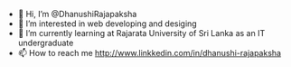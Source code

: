 - 👋 Hi, I’m @DhanushiRajapaksha
- 👀 I’m interested in web developing and desiging
- 🌱 I’m currently learning at Rajarata University of Sri Lanka as an IT undergraduate
- 📫 How to reach me http://www.linkkedin.com/in/dhanushi-rajapaksha

<!---
DhanushiRajapaksha/DhanushiRajapaksha is a ✨ special ✨ repository because its `README.md` (this file) appears on your GitHub profile.
You can click the Preview link to take a look at your changes.
--->
